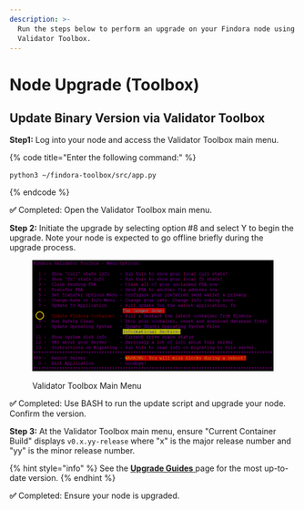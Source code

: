```yaml
---
description: >-
  Run the steps below to perform an upgrade on your Findora node using the
  Validator Toolbox.
---
```


# Node Upgrade (Toolbox)

## Update Binary Version via Validator Toolbox <a href="#update-image-version" id="update-image-version"></a>

**Step1:** Log into your node and access the Validator Toolbox main menu.

{% code title="Enter the following command:" %}
```
python3 ~/findora-toolbox/src/app.py
```
{% endcode %}

**✅** Completed: Open the Validator Toolbox main menu.



**Step 2:** Initiate the upgrade by selecting option #8 and select Y to begin the upgrade. Note your node is expected to go offline briefly during the upgrade process.

<figure><img src="../../.gitbook/assets/image (54).png" alt=""><figcaption><p>Validator Toolbox Main Menu</p></figcaption></figure>

**✅** Completed: Use BASH to run the update script and upgrade your node. Confirm the version.



**Step 3:** At the Validator Toolbox main menu, ensure "Current Container Build" displays `v0.x.yy-release` where "x" is the major release number and "yy" is the minor release number.&#x20;

{% hint style="info" %}
See the [**Upgrade Guides** ](./)page for the most up-to-date version.
{% endhint %}

**✅** Completed: Ensure your node is upgraded.



